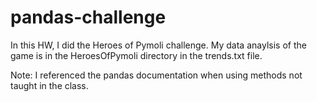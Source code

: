 # pandas-challenge

In this HW, I did the Heroes of Pymoli challenge. My data anaylsis of the game is in the HeroesOfPymoli directory in the trends.txt file.

Note: I referenced the pandas documentation when using methods not taught in the class.
